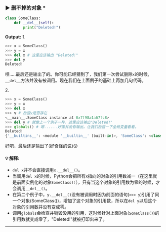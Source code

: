 ### ▶ 删不掉的对象 *

```py
class SomeClass:
    def __del__(self):
        print("Deleted!")
```

**Output:**
1\.
```py
>>> x = SomeClass()
>>> y = x
>>> del x # 这里应该输出 "Deleted!"
>>> del y
Deleted!
```

啧.....最后还是输出了的。你可能已经猜到了，我们第一次尝试删除`x`的时候，`__del__`方法并没有被调用。现在我们在上面例子的基础上再加几句代码。

2\.
```py
>>> x = SomeClass()
>>> y = x
>>> del x
>>> y # 检查y是否存在
<__main__.SomeClass instance at 0x7f98a1a67fc8>
>>> del y # 就像上一个例子一样，这里应该输出"Deleted!"
>>> globals() # 嗯......好像并没有输出。让我们检查一下全局变量看看。
Deleted!
{'__builtins__': <module '__builtin__' (built-in)>, 'SomeClass': <class __main__.SomeClass at 0x7f98a1a5f668>, '__package__': None, '__name__': '__main__', '__doc__': None}
```

好吧，最后还是输出了(好奇怪的说):confused:

#### :bulb: 解释:
+ `del x`并不会直接调用`x.__del__()`。
+ 当调用`del x`的时候，Python会把所有x指向的对象的引用数减一（在这里就是前面实例化的对象`SomeClass()`），只有当这个对象的引用数为零的时候，才会调用`__del__()`。
+ 在第二个例子中，`y.__del__()`没有被调用时因为前面的语句(`>>> y`)引用了同一个对象(SomeClass())，增加了这个对象的引用数，所以在`del y`以后这个对象的引用数并没有变成零。
+ 调用`globals`会检查并销毁没用的引用，这时候针对上面对象(`SomeClass()`)的引用数就变成零了，"Deleted!"就被打印出来了。

---